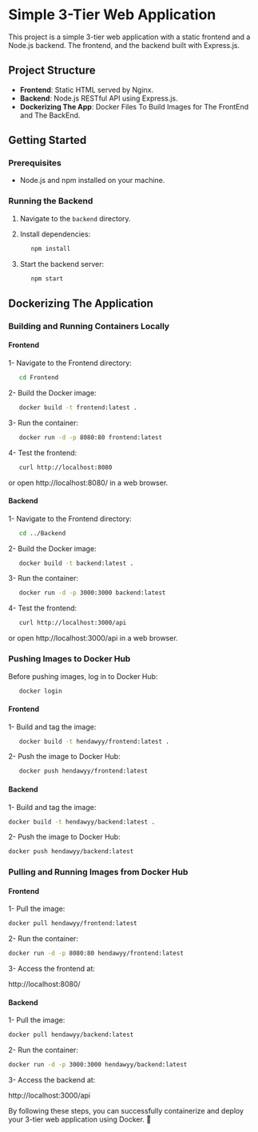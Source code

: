 # Simple 3-Tier Web Application

This project is a simple 3-tier web application with a static frontend and a Node.js backend. The frontend, and the backend built with Express.js.

## Project Structure

- **Frontend**: Static HTML served by Nginx.
- **Backend**: Node.js RESTful API using Express.js.
- **Dockerizing The App**: Docker Files To Build Images for The FrontEnd and The BackEnd.

## Getting Started

### Prerequisites

- Node.js and npm installed on your machine.

### Running the Backend

1. Navigate to the `backend` directory.
2. Install dependencies:

   ```bash
      npm install
   ```

3. Start the backend server:

   ```bash
      npm start
   ```

## Dockerizing The Application

### Building and Running Containers Locally

#### Frontend

1- Navigate to the Frontend directory:

   ```bash
      cd Frontend
   ```

2- Build the Docker image:

   ```bash
      docker build -t frontend:latest .
   ```

3- Run the container:

   ```bash
      docker run -d -p 8080:80 frontend:latest
   ```

4- Test the frontend:

   ```bash
      curl http://localhost:8080
   ```

or open http://localhost:8080/ in a web browser.

#### Backend

1- Navigate to the Frontend directory:

   ```bash
      cd ../Backend
   ```

2- Build the Docker image:

   ```bash
      docker build -t backend:latest .
   ```

3- Run the container:

   ```bash
      docker run -d -p 3000:3000 backend:latest
   ```

4- Test the frontend:

   ```bash
      curl http://localhost:3000/api
   ```

or open http://localhost:3000/api in a web browser.

### Pushing Images to Docker Hub

Before pushing images, log in to Docker Hub:

```bash
   docker login
```

#### Frontend

1- Build and tag the image:

   ```bash
      docker build -t hendawyy/frontend:latest .
   ```

2- Push the image to Docker Hub:

   ```bash
      docker push hendawyy/frontend:latest
   ```

#### Backend

1- Build and tag the image:

   ```bash
   docker build -t hendawyy/backend:latest .
   ```

2- Push the image to Docker Hub:

   ```bash
   docker push hendawyy/backend:latest
   ```

### Pulling and Running Images from Docker Hub

#### Frontend

1- Pull the image:

   ```bash
   docker pull hendawyy/frontend:latest
   ```

2- Run the container:

   ```bash
   docker run -d -p 8080:80 hendawyy/frontend:latest
   ```

3- Access the frontend at:

http://localhost:8080/

#### Backend

1- Pull the image:

   ```bash
   docker pull hendawyy/backend:latest
   ```

2- Run the container:

   ```bash
   docker run -d -p 3000:3000 hendawyy/backend:latest
   ```

3- Access the backend at:

http://localhost:3000/api

By following these steps, you can successfully containerize and deploy your 3-tier web application using Docker. 🚀